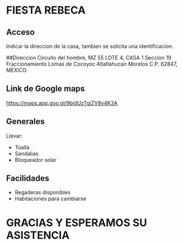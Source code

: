 # FIESTA REBECA 

## Acceso 
Indicar la direccion de la casa, tambien se solicita una identificacion.

##Direccion
Circuito del hombre, MZ 55 LOTE 4, CASA 1
Seccion 19
Fraccionamiento Lomas de Cocoyoc
Atlatlahucan Morelos
C.P. 62847, MEXICO

## Link de Google maps
https://maps.app.goo.gl/9bjdUzTgjZV8v4K3A

## Generales
Llevar:
- Toalla
- Sandalias
- Bloqueador solar

## Facilidades
- Regaderas disponibles
- Habitaciones para cambiarse

# GRACIAS Y ESPERAMOS SU ASISTENCIA
